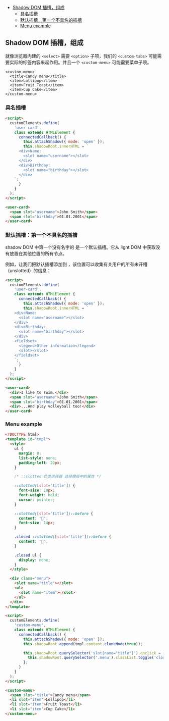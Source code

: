 - [Shadow DOM 插槽，组成](#shadow-dom-插槽组成)
  - [具名插槽](#具名插槽)
  - [默认插槽：第一个不具名的插槽](#默认插槽第一个不具名的插槽)
  - [Menu example](#menu-example)

## Shadow DOM 插槽，组成

就像浏览器内建的 `<select>` 需要 `<option>` 子项，我们的 `<custom-tabs>` 可能需要实际的标签内容来起作用。并且一个 `<custom-menu>` 可能需要菜单子项。

```
<custom-menu>
  <title>Candy menu</title>
  <item>Lollipop</item>
  <item>Fruit Toast</item>
  <item>Cup Cake</item>
</custom-menu>
```

### 具名插槽

```html
<script>
  customElements.define(
    'user-card',
    class extends HTMLElement {
      connectedCallback() {
        this.attachShadow({ mode: 'open' });
        this.shadowRoot.innerHTML = `
      <div>Name:
        <slot name="username"></slot>
      </div>
      <div>Birthday:
        <slot name="birthday"></slot>
      </div>
    `;
      }
    }
  );
</script>

<user-card>
  <span slot="username">John Smith</span>
  <span slot="birthday">01.01.2001</span>
</user-card>
```

### 默认插槽：第一个不具名的插槽

shadow DOM 中第一个没有名字的 <slot> 是一个默认插槽。它从 light DOM 中获取没有放置在其他位置的所有节点。

例如，让我们把默认插槽添加到 <user-card>，该位置可以收集有关用户的所有未开槽（unslotted）的信息：

```html
<script>
  customElements.define(
    'user-card',
    class extends HTMLElement {
      connectedCallback() {
        this.attachShadow({ mode: 'open' });
        this.shadowRoot.innerHTML = `
    <div>Name:
      <slot name="username"></slot>
    </div>
    <div>Birthday:
      <slot name="birthday"></slot>
    </div>
    <fieldset>
      <legend>Other information</legend>
      <slot></slot>
    </fieldset>
    `;
      }
    }
  );
</script>

<user-card>
  <div>I like to swim.</div>
  <span slot="username">John Smith</span>
  <span slot="birthday">01.01.2001</span>
  <div>...And play volleyball too!</div>
</user-card>
```

### Menu example

```html
<!DOCTYPE html>
<template id="tmpl">
  <style>
    ul {
      margin: 0;
      list-style: none;
      padding-left: 20px;
    }

    /* ::slotted 伪类选择器 选择模板中的属性 */

    ::slotted([slot='title']) {
      font-size: 18px;
      font-weight: bold;
      cursor: pointer;
    }

    ::slotted([slot='title'])::before {
      content: '📂';
      font-size: 14px;
    }

    .closed ::slotted([slot='title'])::before {
      content: '📁';
    }

    .closed ul {
      display: none;
    }
  </style>

  <div class="menu">
    <slot name="title"></slot>
    <ul>
      <slot name="item"></slot>
    </ul>
  </div>
</template>

<script>
  customElements.define(
    'custom-menu',
    class extends HTMLElement {
      connectedCallback() {
        this.attachShadow({ mode: 'open' });
        this.shadowRoot.append(tmpl.content.cloneNode(true));

        this.shadowRoot.querySelector('slot[name="title"]').onclick = () => {
          this.shadowRoot.querySelector('.menu').classList.toggle('closed');
        };
      }
    }
  );
</script>

<custom-menu>
  <span slot="title">Candy menu</span>
  <li slot="item">Lollipop</li>
  <li slot="item">Fruit Toast</li>
  <li slot="item">Cup Cake</li>
</custom-menu>
```
